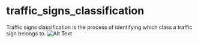 # traffic_signs_classification
Traffic signs classification is the process of identifying which class a traffic sign belongs to.
![Alt Text](https://media.giphy.com/media/vFKqnCdLPNOKc/giphy.gif)
